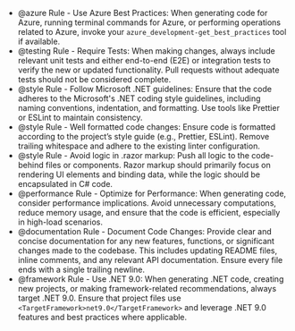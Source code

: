 - @azure Rule - Use Azure Best Practices: When generating code for Azure, running terminal commands for Azure, or performing operations related to Azure, invoke your `azure_development-get_best_practices` tool if available.
- @testing Rule - Require Tests: When making changes, always include relevant unit tests and either end-to-end (E2E) or integration tests to verify the new or updated functionality. Pull requests without adequate tests should not be considered complete.
- @style Rule - Follow Microsoft .NET guidelines: Ensure that the code adheres to the Microsoft's .NET coding style guidelines, including naming conventions, indentation, and formatting. Use tools like Prettier or ESLint to maintain consistency.
- @style Rule - Well formatted code changes: Ensure code is formatted according to the project’s style guide (e.g., Prettier, ESLint). Remove trailing whitespace and adhere to the existing linter configuration.
- @style Rule - Avoid logic in .razor markup: Push all logic to the code-behind files or components. Razor markup should primarily focus on rendering UI elements and binding data, while the logic should be encapsulated in C# code.
- @performance Rule - Optimize for Performance: When generating code, consider performance implications. Avoid unnecessary computations, reduce memory usage, and ensure that the code is efficient, especially in high-load scenarios.
- @documentation Rule - Document Code Changes: Provide clear and concise documentation for any new features, functions, or significant changes made to the codebase. This includes updating README files, inline comments, and any relevant API documentation. Ensure every file ends with a single trailing newline.
- @framework Rule - Use .NET 9.0: When generating .NET code, creating new projects, or making framework-related recommendations, always target .NET 9.0. Ensure that project files use `<TargetFramework>net9.0</TargetFramework>` and leverage .NET 9.0 features and best practices where applicable.
